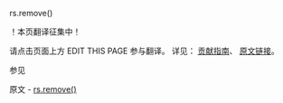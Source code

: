  rs.remove()

 ！本页翻译征集中！

请点击页面上方 EDIT THIS PAGE 参与翻译。
详见：
[贡献指南]( https://github.com/JinMuInfo/MongoDB-Manual-zh/blob/master/CONTRIBUTING.md )、
[原文链接](  https://docs.mongodb.com/manual/reference/method/rs.remove/  )。

 参见

原文 - [rs.remove()]( https://docs.mongodb.com/manual/reference/method/rs.remove/ )

